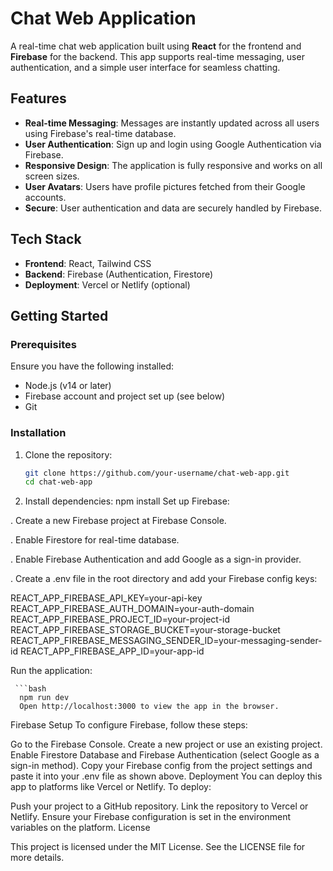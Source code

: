 # Chat Web Application

A real-time chat web application built using **React** for the frontend and **Firebase** for the backend. This app supports real-time messaging, user authentication, and a simple user interface for seamless chatting.

## Features

- **Real-time Messaging**: Messages are instantly updated across all users using Firebase's real-time database.
- **User Authentication**: Sign up and login using Google Authentication via Firebase.
- **Responsive Design**: The application is fully responsive and works on all screen sizes.
- **User Avatars**: Users have profile pictures fetched from their Google accounts.
- **Secure**: User authentication and data are securely handled by Firebase.

## Tech Stack

- **Frontend**: React, Tailwind CSS
- **Backend**: Firebase (Authentication, Firestore)
- **Deployment**: Vercel or Netlify (optional)
  
## Getting Started

### Prerequisites

Ensure you have the following installed:

- Node.js (v14 or later)
- Firebase account and project set up (see below)
- Git

### Installation

1. Clone the repository:

   ```bash
   git clone https://github.com/your-username/chat-web-app.git
   cd chat-web-app
2. Install dependencies:
  npm install
Set up Firebase:

. Create a new Firebase project at Firebase Console.

. Enable Firestore for real-time database.

. Enable Firebase Authentication and add Google as a sign-in provider.

. Create a .env file in the root directory and add your Firebase config keys:


  REACT_APP_FIREBASE_API_KEY=your-api-key
  REACT_APP_FIREBASE_AUTH_DOMAIN=your-auth-domain
  REACT_APP_FIREBASE_PROJECT_ID=your-project-id
  REACT_APP_FIREBASE_STORAGE_BUCKET=your-storage-bucket
  REACT_APP_FIREBASE_MESSAGING_SENDER_ID=your-messaging-sender-id
  REACT_APP_FIREBASE_APP_ID=your-app-id

Run the application:

     ```bash
      npm run dev
      Open http://localhost:3000 to view the app in the browser.

Firebase Setup
To configure Firebase, follow these steps:

Go to the Firebase Console.
Create a new project or use an existing project.
Enable Firestore Database and Firebase Authentication (select Google as a sign-in method).
Copy your Firebase config from the project settings and paste it into your .env file as shown above.
Deployment
You can deploy this app to platforms like Vercel or Netlify. To deploy:

Push your project to a GitHub repository.
Link the repository to Vercel or Netlify.
Ensure your Firebase configuration is set in the environment variables on the platform.
License

This project is licensed under the MIT License. See the LICENSE file for more details.









